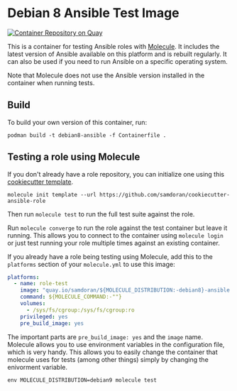 # Debian 8 Ansible Test Image #
[![Container Repository on Quay](https://quay.io/repository/samdoran/debian8-ansible/status "Container Repository on Quay")](https://quay.io/repository/samdoran/debian8-ansible)

This is a container for testing Ansible roles with [Molecule](https://molecule.readthedocs.io/en/stable/). It includes the latest version of Ansible available on this platform and is rebuilt regularly. It can also be used if you need to run Ansible on a specific operating system.

Note that Molecule does not use the Ansible version installed in the container when running tests.

## Build ##

To build your own version of this container, run:

    podman build -t debian8-ansible -f Containerfile .

## Testing a role using Molecule ##

If you don't already have a role repository, you can initialize one using this [cookiecutter template](https://github.com/samdoran/cookiecutter-ansible-role).

`molecule init template --url https://github.com/samdoran/cookiecutter-ansible-role`

Then run `molecule test` to run the full test suite against the role.

Run `molecule converge` to run the role against the test container but leave it running. This allows you to connect to the container using `molecule login` or just test running your role multiple times against an existing container.

If you already have a role being testing using Molecule, add this to the `platforms` section of your `molecule.yml` to use this image:

```yaml
platforms:
  - name: role-test
    image: "quay.io/samdoran/${MOLECULE_DISTRIBUTION:-debian8}-ansible:latest"
    command: ${MOLECULE_COMMAND:-""}
    volumes:
      - /sys/fs/cgroup:/sys/fs/cgroup:ro
    privileged: yes
    pre_build_image: yes
```

The important parts are `pre_build_image: yes` and the `image` name. Molecule allows you to use environment variables in the configuration file, which is very handy. This allows you to easily change the container that molecule uses for tests (among other things) simply by changing the enivorment variable.

```
env MOLECULE_DISTRIBUTION=debian9 molecule test
